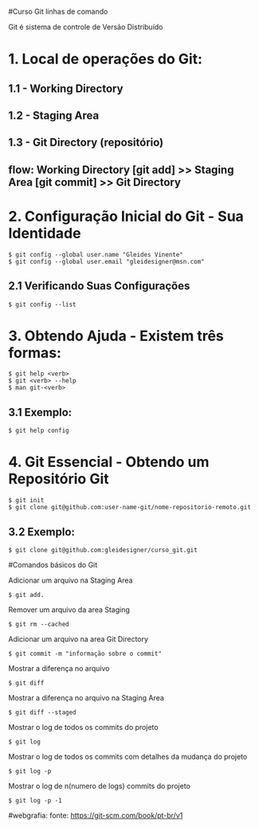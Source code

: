 #Curso Git linhas de comando

Git é sistema de controle de Versão Distribuído

# 1. Local de operações do Git:
## 1.1 - Working Directory
## 1.2 - Staging Area
## 1.3 - Git Directory (repositório)

## flow: Working Directory [git add] >> Staging Area [git commit] >> Git Directory

# 2. Configuração Inicial do Git - Sua Identidade

	$ git config --global user.name "Gleides Vinente"
	$ git config --global user.email "gleidesigner@msn.com"

## 2.1 Verificando Suas Configurações

	$ git config --list

# 3. Obtendo Ajuda - Existem três formas:

	$ git help <verb>
	$ git <verb> --help
	$ man git-<verb>

## 3.1 Exemplo:

	$ git help config

# 4. Git Essencial - Obtendo um Repositório Git

	$ git init
	$ git clone git@github.com:user-name-git/nome-repositorio-remoto.git

## 3.2 Exemplo:

	$ git clone git@github.com:gleidesigner/curso_git.git



#Comandos básicos do Git

Adicionar um arquivo na Staging Area

	$ git add.

Remover um arquivo da area Staging
	
	$ git rm --cached

Adicionar um arquivo na area Git Directory

	$ git commit -m "informação sobre o commit"

Mostrar a diferença no arquivo
	
	$ git diff

Mostrar a diferença no arquivo na Staging Area

	$ git diff --staged

Mostrar o log de todos os commits do projeto

	$ git log

Mostrar o log de todos os commits com detalhes da mudança do projeto

	$ git log -p

Mostrar o log de n(numero de logs) commits do projeto

	$ git log -p -1




#webgrafia: fonte: https://git-scm.com/book/pt-br/v1